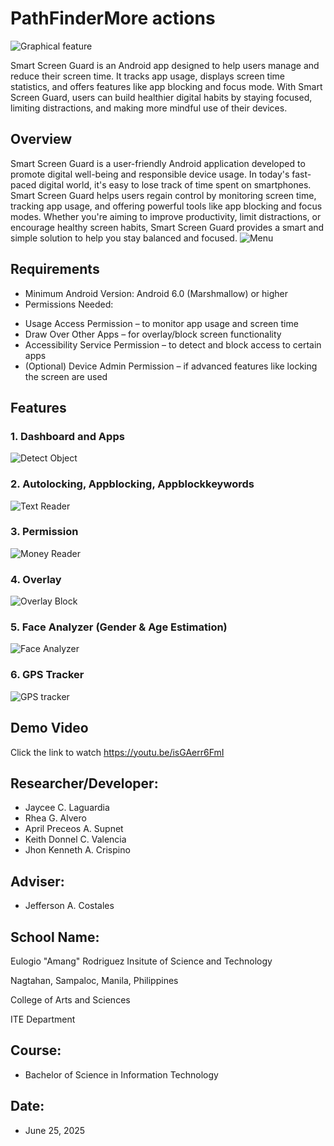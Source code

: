 # PathFinderMore actions

![Graphical feature](https://user-images.githubusercontent.com/106217907/171543093-c84fe5e5-69db-4cd2-ac34-a2dea168c2d0.jpg)

Smart Screen Guard is an Android app designed to help users manage and reduce their screen time. It tracks app usage, displays screen time statistics, and offers features like app blocking and focus mode. With Smart Screen Guard, users can build healthier digital habits by staying focused, limiting distractions, and making more mindful use of their devices.
## Overview
Smart Screen Guard is a user-friendly Android application developed to promote digital well-being and responsible device usage. In today's fast-paced digital world, it's easy to lose track of time spent on smartphones. Smart Screen Guard helps users regain control by monitoring screen time, tracking app usage, and offering powerful tools like app blocking and focus modes. Whether you're aiming to improve productivity, limit distractions, or encourage healthy screen habits, Smart Screen Guard provides a smart and simple solution to help you stay balanced and focused.
![Menu]()

## Requirements
*   Minimum Android Version: Android 6.0 (Marshmallow) or higher
*   Permissions Needed:
- Usage Access Permission – to monitor app usage and screen time
- Draw Over Other Apps – for overlay/block screen functionality
- Accessibility Service Permission – to detect and block access to certain apps
- (Optional) Device Admin Permission – if advanced features like locking the screen are used

## Features
### 1. Dashboard and Apps 
![Detect Object](https://github.com/chawiebot/SmartScreenGuard/blob/main/file1.jpg?raw=true)
### 2. Autolocking, Appblocking, Appblockkeywords
![Text Reader](https://user-images.githubusercontent.com/106217907/171542966-735cdd56-39e6-42bc-bf9c-eb1701f35441.jpg)
### 3. Permission
![Money Reader](https://user-images.githubusercontent.com/106217907/171542973-1c02d216-a76a-4362-aced-c837666b4d67.jpg)
### 4. Overlay
![Overlay Block](https://github.com/chawiebot/SmartScreenGuard/blob/main/file4.jpg?raw=true)
### 5. Face Analyzer (Gender & Age Estimation)
![Face Analyzer](https://user-images.githubusercontent.com/106217907/171543450-73faa700-73f4-4db9-9ef5-ca4cc47a1f47.jpg)
### 6. GPS Tracker
![GPS tracker](https://user-images.githubusercontent.com/106217907/171542995-2953cc09-0a24-454b-a146-49e44c1c27d0.jpg)

## Demo Video
Click the link to watch https://youtu.be/isGAerr6FmI

## Researcher/Developer:
* Jaycee C. Laguardia
* Rhea G. Alvero
* April Preceos A. Supnet
* Keith Donnel C. Valencia
* Jhon Kenneth A. Crispino


## Adviser: 
* Jefferson A. Costales

## School Name:
Eulogio "Amang" Rodriguez Insitute of Science and Technology

Nagtahan, Sampaloc, Manila, Philippines

College of Arts and Sciences

ITE Department

## Course: 
* Bachelor of Science in Information Technology

## Date: 
* June 25, 2025
